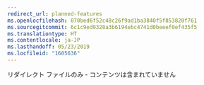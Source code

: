 ```yaml
---
redirect_url: planned-features
ms.openlocfilehash: 070bed6f52c48c26f9ad1ba3840f5f853820f761
ms.sourcegitcommit: 6c1c9ed9328a3b6194ebc4741d0beeef0ef435f5
ms.translationtype: HT
ms.contentlocale: ja-JP
ms.lasthandoff: 05/23/2019
ms.locfileid: "1605636"
---
```

リダイレクト ファイルのみ - コンテンツは含まれていません